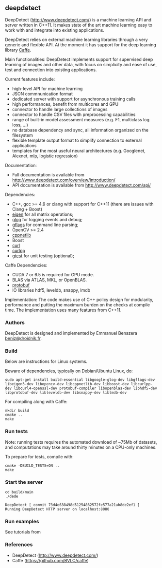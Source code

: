 ## deepdetect
DeepDetect (http://www.deepdetect.com/) is a machine learning API and server written in C++11. It makes state of the art machine learning easy to work with and integrate into existing applications.

DeepDetect relies on external machine learning libraries through a very generic and flexible API. At the moment it has support for the deep learning library [Caffe](https://github.com/BVLC/caffe).

Main functionalities:
DeepDetect implements support for supervised deep learning of images and other data, with focus on simplicity and ease of use, test and connection into existing applications.

Current features include:

- high-level API for machine learning
- JSON commnunication format
- dedicated server with support for asynchronous training calls
- high performances, benefit from multicores and GPU
- connector to handle large collections of images
- connector to handle CSV files with preprocessing capabilities
- range of built-in model assessment measures (e.g. F1, multiclass log loss, ...)
- no database dependency and sync, all information organized on the filesystem
- flexible template output format to simplify connection to external applications
- templates for the most useful neural architectures (e.g. Googlenet, Alexnet, mlp, logistic regression)

Documentation:
- Full documentation is available from http://www.deepdetect.com/overview/introduction/
- API documentation is available from http://www.deepdetect.com/api/

Dependencies:

- C++, gcc >= 4.9 or clang with support for C++11 (there are issues with Clang + Boost)
- [eigen](http://eigen.tuxfamily.org/index.php?title=Main_Page) for all matrix operations;
- [glog](https://code.google.com/p/google-glog/) for logging events and debug;
- [gflags](https://code.google.com/p/gflags/) for command line parsing;
- OpenCV >= 2.4
- [cppnetlib](http://cpp-netlib.org/)
- Boost
- [curl](http://curl.haxx.se/)
- [curlpp](http://www.curlpp.org/)
- [gtest](https://code.google.com/p/googletest/) for unit testing (optional);

Caffe Dependencies:

- CUDA 7 or 6.5 is required for GPU mode.
- BLAS via ATLAS, MKL, or OpenBLAS.
- [protobuf](https://github.com/google/protobuf)
- IO libraries hdf5, leveldb, snappy, lmdb


Implementation:
The code makes use of C++ policy design for modularity, performance and putting the maximum burden on the checks at compile time. The implementation uses many features from C++11.

### Authors
DeepDetect is designed and implemented by Emmanuel Benazera <beniz@droidnik.fr>.

### Build

Below are instructions for Linux systems.

Beware of dependencies, typically on Debian/Ubuntu Linux, do:
```
sudo apt-get install build-essential libgoogle-glog-dev libgflags-dev libeigen3-dev libopencv-dev libcppnetlib-dev libboost-dev libcurlpp-dev libcurl4-openssl-dev protobuf-compiler libopenblas-dev libhdf5-dev libprotobuf-dev libleveldb-dev libsnappy-dev liblmdb-dev
```

For compiling along with Caffe:
```
mkdir build
cmake ..
make
```

### Run tests

Note: running tests requires the automated download of ~75Mb of datasets, and computations may take around thirty minutes on a CPU-only machines.

To prepare for tests, compile with:
```
cmake -DBUILD_TESTS=ON ..
make
```

### Start the server

```
cd build/main
./dede

DeepDetect [ commit 73d4e638498d51254862572fe577a21ab8de2ef1 ]
Running DeepDetect HTTP server on localhost:8080
```

### Run examples

See tutorials from 

### References

- DeepDetect (http://www.deepdetect.com/)
- Caffe (https://github.com/BVLC/caffe)